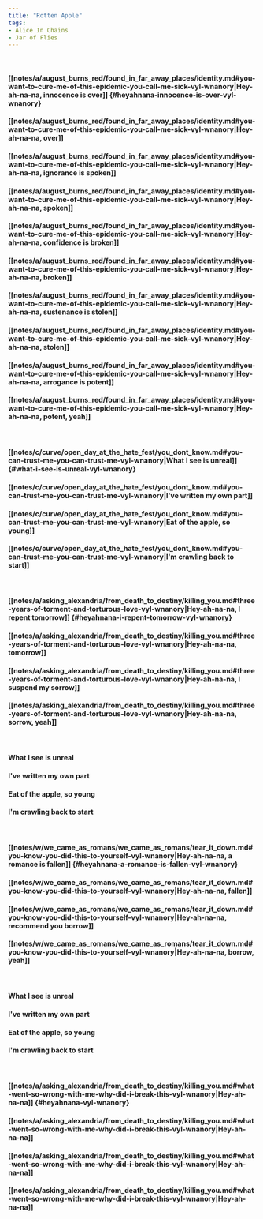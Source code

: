 ```yaml
---
title: "Rotten Apple"
tags:
- Alice In Chains
- Jar of Flies
---
```

&nbsp;
#### [[notes/a/august_burns_red/found_in_far_away_places/identity.md#you-want-to-cure-me-of-this-epidemic-you-call-me-sick-vyl-wnanory|Hey-ah-na-na, innocence is over]] {#heyahnana-innocence-is-over-vyl-wnanory}
#### [[notes/a/august_burns_red/found_in_far_away_places/identity.md#you-want-to-cure-me-of-this-epidemic-you-call-me-sick-vyl-wnanory|Hey-ah-na-na, over]]
#### [[notes/a/august_burns_red/found_in_far_away_places/identity.md#you-want-to-cure-me-of-this-epidemic-you-call-me-sick-vyl-wnanory|Hey-ah-na-na, ignorance is spoken]]
#### [[notes/a/august_burns_red/found_in_far_away_places/identity.md#you-want-to-cure-me-of-this-epidemic-you-call-me-sick-vyl-wnanory|Hey-ah-na-na, spoken]]
#### [[notes/a/august_burns_red/found_in_far_away_places/identity.md#you-want-to-cure-me-of-this-epidemic-you-call-me-sick-vyl-wnanory|Hey-ah-na-na, confidence is broken]]
#### [[notes/a/august_burns_red/found_in_far_away_places/identity.md#you-want-to-cure-me-of-this-epidemic-you-call-me-sick-vyl-wnanory|Hey-ah-na-na, broken]]
#### [[notes/a/august_burns_red/found_in_far_away_places/identity.md#you-want-to-cure-me-of-this-epidemic-you-call-me-sick-vyl-wnanory|Hey-ah-na-na, sustenance is stolen]]
#### [[notes/a/august_burns_red/found_in_far_away_places/identity.md#you-want-to-cure-me-of-this-epidemic-you-call-me-sick-vyl-wnanory|Hey-ah-na-na, stolen]]
#### [[notes/a/august_burns_red/found_in_far_away_places/identity.md#you-want-to-cure-me-of-this-epidemic-you-call-me-sick-vyl-wnanory|Hey-ah-na-na, arrogance is potent]]
#### [[notes/a/august_burns_red/found_in_far_away_places/identity.md#you-want-to-cure-me-of-this-epidemic-you-call-me-sick-vyl-wnanory|Hey-ah-na-na, potent, yeah]]
&nbsp;
#### [[notes/c/curve/open_day_at_the_hate_fest/you_dont_know.md#you-can-trust-me-you-can-trust-me-vyl-wnanory|What I see is unreal]] {#what-i-see-is-unreal-vyl-wnanory}
#### [[notes/c/curve/open_day_at_the_hate_fest/you_dont_know.md#you-can-trust-me-you-can-trust-me-vyl-wnanory|I've written my own part]]
#### [[notes/c/curve/open_day_at_the_hate_fest/you_dont_know.md#you-can-trust-me-you-can-trust-me-vyl-wnanory|Eat of the apple, so young]]
#### [[notes/c/curve/open_day_at_the_hate_fest/you_dont_know.md#you-can-trust-me-you-can-trust-me-vyl-wnanory|I'm crawling back to start]]
&nbsp;
#### [[notes/a/asking_alexandria/from_death_to_destiny/killing_you.md#three-years-of-torment-and-torturous-love-vyl-wnanory|Hey-ah-na-na, I repent tomorrow]] {#heyahnana-i-repent-tomorrow-vyl-wnanory}
#### [[notes/a/asking_alexandria/from_death_to_destiny/killing_you.md#three-years-of-torment-and-torturous-love-vyl-wnanory|Hey-ah-na-na, tomorrow]]
#### [[notes/a/asking_alexandria/from_death_to_destiny/killing_you.md#three-years-of-torment-and-torturous-love-vyl-wnanory|Hey-ah-na-na, I suspend my sorrow]]
#### [[notes/a/asking_alexandria/from_death_to_destiny/killing_you.md#three-years-of-torment-and-torturous-love-vyl-wnanory|Hey-ah-na-na, sorrow, yeah]]
&nbsp;
#### What I see is unreal
#### I've written my own part
#### Eat of the apple, so young
#### I'm crawling back to start
&nbsp;
#### [[notes/w/we_came_as_romans/we_came_as_romans/tear_it_down.md#you-know-you-did-this-to-yourself-vyl-wnanory|Hey-ah-na-na, a romance is fallen]] {#heyahnana-a-romance-is-fallen-vyl-wnanory}
#### [[notes/w/we_came_as_romans/we_came_as_romans/tear_it_down.md#you-know-you-did-this-to-yourself-vyl-wnanory|Hey-ah-na-na, fallen]]
#### [[notes/w/we_came_as_romans/we_came_as_romans/tear_it_down.md#you-know-you-did-this-to-yourself-vyl-wnanory|Hey-ah-na-na, recommend you borrow]]
#### [[notes/w/we_came_as_romans/we_came_as_romans/tear_it_down.md#you-know-you-did-this-to-yourself-vyl-wnanory|Hey-ah-na-na, borrow, yeah]]
&nbsp;
#### What I see is unreal
#### I've written my own part
#### Eat of the apple, so young
#### I'm crawling back to start
&nbsp;
#### [[notes/a/asking_alexandria/from_death_to_destiny/killing_you.md#what-went-so-wrong-with-me-why-did-i-break-this-vyl-wnanory|Hey-ah-na-na]] {#heyahnana-vyl-wnanory}
#### [[notes/a/asking_alexandria/from_death_to_destiny/killing_you.md#what-went-so-wrong-with-me-why-did-i-break-this-vyl-wnanory|Hey-ah-na-na]]
#### [[notes/a/asking_alexandria/from_death_to_destiny/killing_you.md#what-went-so-wrong-with-me-why-did-i-break-this-vyl-wnanory|Hey-ah-na-na]]
#### [[notes/a/asking_alexandria/from_death_to_destiny/killing_you.md#what-went-so-wrong-with-me-why-did-i-break-this-vyl-wnanory|Hey-ah-na-na]]
